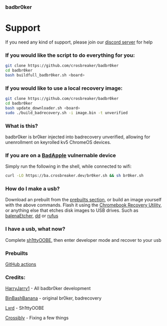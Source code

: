 ### badbr0ker
# Support
If you need any kind of support, please join our [discord server](https://discord.gg/nrMVY29MUb) for help
### If you would like the script to do everything for you:
```bash
git clone https://github.com/crosbreaker/badbr0ker
cd badbr0ker
bash buildfull_badbr0ker.sh <board>
```
### If you would like to use a local recovery image:
```bash
git clone https://github.com/crosbreaker/badbr0ker
cd badbr0ker
bash update_downloader.sh <board>
sudo ./build_badrecovery.sh -i image.bin -t unverified
```
### What is this?
badbr0ker is br0ker injected into badrecovery unverified, allowing for unenrollment on keyrolled kv5 ChromeOS devices.
### If you are on a [BadApple](https://github.com/applefritter-inc/BadApple) vulnernable device
Simply run the following in the shell, while connected to wifi:
```bash
curl -LO https://ba.crosbreaker.dev/br0ker.sh && sh br0ker.sh
```
### How do I make a usb?
Download an prebuilt from the [prebuilts section](#prebuilts), or build an image yourself with the above commands.  Flash it using the [Chromebook Recovery Utility](https://chromewebstore.google.com/detail/chromebook-recovery-utili/pocpnlppkickgojjlmhdmidojbmbodfm), or anything else that etches disk images to USB drives. Such as [balenaEtcher](https://etcher.balena.io/), [dd](https://wiki.archlinux.org/title/Dd) or [rufus](https://rufus.ie/en/)
### I have a usb, what now?
Complete [sh1ttyOOBE](https://github.com/crosbreaker/sh1ttyOOBE), then enter developer mode and recover to your usb
### Prebuilts

[GitHub actions](https://nightly.link/crosbreaker/badbr0ker/actions/runs/17272339019)
### Credits:
[HarryJarry1](https://github.com/HarryJarry1) - All badbr0ker development 

[BinBashBanana](https://github.com/binbashbanana) - original br0ker, badrecovery

[Lxrd](https://github.com/SPIRAME) - Sh1ttyOOBE

[Crossjbly](https://github.com/crossjbly) - Fixing a few things

